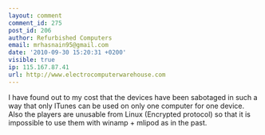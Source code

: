 ```yaml
---
layout: comment
comment_id: 275
post_id: 206
author: Refurbished Computers
email: mrhasnain95@gmail.com
date: '2010-09-30 15:20:31 +0200'
visible: true
ip: 115.167.87.41
url: http://www.electrocomputerwarehouse.com
---
```

I have found out to my cost that the devices have been sabotaged in such a way that only ITunes can be used on only one computer for one device. Also the players are unusable from Linux (Encrypted
protocol) so that it is impossible to use them with winamp + mlipod as in the past.
